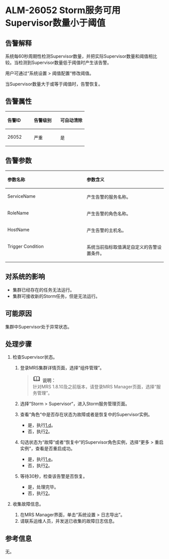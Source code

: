 # ALM-26052 Storm服务可用Supervisor数量小于阈值<a name="ZH-CN_TOPIC_0191883120"></a>

## 告警解释<a name="zh-cn_topic_0191813898_section65438733175616"></a>

系统每60秒周期性检测Supervisor数量，并把实际Supervisor数量和阈值相比较。当检测到Supervisor数量低于阈值时产生该告警。

用户可通过“系统设置 \> 阈值配置“修改阈值。

当Supervisor数量大于或等于阈值时，告警恢复。

## 告警属性<a name="zh-cn_topic_0191813898_section48127703175616"></a>

<a name="zh-cn_topic_0191813898_table6029859175616"></a>
<table><thead align="left"><tr id="zh-cn_topic_0191813898_row66041856175616"><th class="cellrowborder" valign="top" width="33.33333333333333%" id="mcps1.1.4.1.1"><p id="zh-cn_topic_0191813898_p47790158175616"><a name="zh-cn_topic_0191813898_p47790158175616"></a><a name="zh-cn_topic_0191813898_p47790158175616"></a><strong id="zh-cn_topic_0191813898_b27458243175616"><a name="zh-cn_topic_0191813898_b27458243175616"></a><a name="zh-cn_topic_0191813898_b27458243175616"></a>告警ID</strong></p>
</th>
<th class="cellrowborder" valign="top" width="33.33333333333333%" id="mcps1.1.4.1.2"><p id="zh-cn_topic_0191813898_p9525223175616"><a name="zh-cn_topic_0191813898_p9525223175616"></a><a name="zh-cn_topic_0191813898_p9525223175616"></a><strong id="zh-cn_topic_0191813898_b18618143175616"><a name="zh-cn_topic_0191813898_b18618143175616"></a><a name="zh-cn_topic_0191813898_b18618143175616"></a>告警级别</strong></p>
</th>
<th class="cellrowborder" valign="top" width="33.33333333333333%" id="mcps1.1.4.1.3"><p id="zh-cn_topic_0191813898_p31674610175616"><a name="zh-cn_topic_0191813898_p31674610175616"></a><a name="zh-cn_topic_0191813898_p31674610175616"></a><strong id="zh-cn_topic_0191813898_b16636039175616"><a name="zh-cn_topic_0191813898_b16636039175616"></a><a name="zh-cn_topic_0191813898_b16636039175616"></a>可自动清除</strong></p>
</th>
</tr>
</thead>
<tbody><tr id="zh-cn_topic_0191813898_row5341908175616"><td class="cellrowborder" valign="top" width="33.33333333333333%" headers="mcps1.1.4.1.1 "><p id="zh-cn_topic_0191813898_p1273205618542"><a name="zh-cn_topic_0191813898_p1273205618542"></a><a name="zh-cn_topic_0191813898_p1273205618542"></a>26052</p>
</td>
<td class="cellrowborder" valign="top" width="33.33333333333333%" headers="mcps1.1.4.1.2 "><p id="zh-cn_topic_0191813898_p2466361218542"><a name="zh-cn_topic_0191813898_p2466361218542"></a><a name="zh-cn_topic_0191813898_p2466361218542"></a>严重</p>
</td>
<td class="cellrowborder" valign="top" width="33.33333333333333%" headers="mcps1.1.4.1.3 "><p id="zh-cn_topic_0191813898_p5159558518542"><a name="zh-cn_topic_0191813898_p5159558518542"></a><a name="zh-cn_topic_0191813898_p5159558518542"></a>是</p>
</td>
</tr>
</tbody>
</table>

## 告警参数<a name="zh-cn_topic_0191813898_section25180541175616"></a>

<a name="zh-cn_topic_0191813898_table26357972175616"></a>
<table><thead align="left"><tr id="zh-cn_topic_0191813898_row23116700175616"><th class="cellrowborder" valign="top" width="50%" id="mcps1.1.3.1.1"><p id="zh-cn_topic_0191813898_p60513421175616"><a name="zh-cn_topic_0191813898_p60513421175616"></a><a name="zh-cn_topic_0191813898_p60513421175616"></a><strong id="zh-cn_topic_0191813898_b7749881175616"><a name="zh-cn_topic_0191813898_b7749881175616"></a><a name="zh-cn_topic_0191813898_b7749881175616"></a>参数名称</strong></p>
</th>
<th class="cellrowborder" valign="top" width="50%" id="mcps1.1.3.1.2"><p id="zh-cn_topic_0191813898_p23760638175616"><a name="zh-cn_topic_0191813898_p23760638175616"></a><a name="zh-cn_topic_0191813898_p23760638175616"></a><strong id="zh-cn_topic_0191813898_b12519152175616"><a name="zh-cn_topic_0191813898_b12519152175616"></a><a name="zh-cn_topic_0191813898_b12519152175616"></a>参数含义</strong></p>
</th>
</tr>
</thead>
<tbody><tr id="zh-cn_topic_0191813898_row7418419175616"><td class="cellrowborder" valign="top" width="50%" headers="mcps1.1.3.1.1 "><p id="zh-cn_topic_0191813898_p2087641818550"><a name="zh-cn_topic_0191813898_p2087641818550"></a><a name="zh-cn_topic_0191813898_p2087641818550"></a>ServiceName</p>
</td>
<td class="cellrowborder" valign="top" width="50%" headers="mcps1.1.3.1.2 "><p id="zh-cn_topic_0191813898_p1326827918550"><a name="zh-cn_topic_0191813898_p1326827918550"></a><a name="zh-cn_topic_0191813898_p1326827918550"></a>产生告警的服务名称。</p>
</td>
</tr>
<tr id="zh-cn_topic_0191813898_row30682157175616"><td class="cellrowborder" valign="top" width="50%" headers="mcps1.1.3.1.1 "><p id="zh-cn_topic_0191813898_p889946618550"><a name="zh-cn_topic_0191813898_p889946618550"></a><a name="zh-cn_topic_0191813898_p889946618550"></a>RoleName</p>
</td>
<td class="cellrowborder" valign="top" width="50%" headers="mcps1.1.3.1.2 "><p id="zh-cn_topic_0191813898_p4976812318550"><a name="zh-cn_topic_0191813898_p4976812318550"></a><a name="zh-cn_topic_0191813898_p4976812318550"></a>产生告警的角色名称。</p>
</td>
</tr>
<tr id="zh-cn_topic_0191813898_row12742758175616"><td class="cellrowborder" valign="top" width="50%" headers="mcps1.1.3.1.1 "><p id="zh-cn_topic_0191813898_p4217574618550"><a name="zh-cn_topic_0191813898_p4217574618550"></a><a name="zh-cn_topic_0191813898_p4217574618550"></a>HostName</p>
</td>
<td class="cellrowborder" valign="top" width="50%" headers="mcps1.1.3.1.2 "><p id="zh-cn_topic_0191813898_p6079225018550"><a name="zh-cn_topic_0191813898_p6079225018550"></a><a name="zh-cn_topic_0191813898_p6079225018550"></a>产生告警的主机名。</p>
</td>
</tr>
<tr id="zh-cn_topic_0191813898_row598874311860"><td class="cellrowborder" valign="top" width="50%" headers="mcps1.1.3.1.1 "><p id="zh-cn_topic_0191813898_p22516311866"><a name="zh-cn_topic_0191813898_p22516311866"></a><a name="zh-cn_topic_0191813898_p22516311866"></a>Trigger Condition</p>
</td>
<td class="cellrowborder" valign="top" width="50%" headers="mcps1.1.3.1.2 "><p id="zh-cn_topic_0191813898_p308264801866"><a name="zh-cn_topic_0191813898_p308264801866"></a><a name="zh-cn_topic_0191813898_p308264801866"></a>系统当前指标取值满足自定义的告警设置条件。</p>
</td>
</tr>
</tbody>
</table>

## 对系统的影响<a name="zh-cn_topic_0191813898_section22579298175616"></a>

-   集群已经存在的任务无法运行。
-   集群可接收新的Storm任务，但是无法运行。

## 可能原因<a name="zh-cn_topic_0191813898_section18637087175616"></a>

集群中Supervisor处于异常状态。

## 处理步骤<a name="zh-cn_topic_0191813898_section66322784175616"></a>

1.  检查Supervisor状态。
    1.  登录MRS集群详情页面，选择“组件管理”。

        >![](public_sys-resources/icon-note.gif) **说明：**   
        >针对MRS 1.8.10及之前版本，请登录MRS Manager页面，选择“服务管理”。  

    2.  选择“Storm \> Supervisor“，进入Storm服务管理页面。
    3.  查看“角色“中是否存在状态为故障或者是恢复中的Supervisor实例。
        -   是，执行[1.d](#zh-cn_topic_0191813898_li65587069184020)。
        -   否，执行[2](#zh-cn_topic_0191813898_li572522141314)。

    4.  <a name="zh-cn_topic_0191813898_li65587069184020"></a>勾选状态为“故障“或者“恢复中“的Supervisor角色实例，选择“更多 \> 重启实例“，查看是否重启成功。
        -   是，执行[1.e](#zh-cn_topic_0191813898_li52566748184020)。
        -   否，执行[2](#zh-cn_topic_0191813898_li572522141314)。

    5.  <a name="zh-cn_topic_0191813898_li52566748184020"></a>等待30秒，检查该告警是否恢复。
        -   是，处理完毕。
        -   否，执行[2](#zh-cn_topic_0191813898_li572522141314)。

2.  <a name="zh-cn_topic_0191813898_li572522141314"></a>收集故障信息。
    1.  在MRS Manager界面，单击“系统设置 \> 日志导出”。
    2.  请联系运维人员，并发送已收集的故障日志信息。


## 参考信息<a name="zh-cn_topic_0191813898_section51573706175616"></a>

无。

